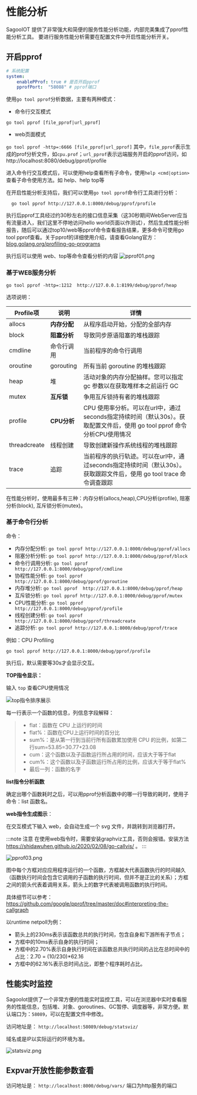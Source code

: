 # 性能分析

SagooIOT 提供了非常强大和简便的服务性能分析功能，内部完美集成了pprof性能分析工具。
要进行服务性能分析需要在配置文件中开启性能分析开关。

## 开启pprof

```yaml
# 系统配置
system:
    enablePProf: true # 是否开启pprof
    pprofPort:  "58088" # pprof端口

```

使用`go tool pprof`分析数据，主要有两种模式：

* 命令行交互模式

`go tool pprof [file_pprof|url_pprof]`

* web页面模式

`go tool pprof -http=:6666 [file_pprof|url_pprof]`
其中，`file_pprof`表示生成的prof分析文件，如`cpu.prof`；`url_pprof`表示远端服务开启的pprof访问，如http://localhost:8080/debug/pprof/profile

进入命令行交互模式后，可以使用help查看所有子命令，使用`help <cmd|option>`查看子命令使用方法。如 help、help top等



在开启性能分析支持后，我们可以使用`go tool pprof`命令行工具进行分析：

```shell
  go tool pprof http://127.0.0.1:8000/debug/pprof/profile

```
执行后pprof工具经过约30秒左右的接口信息采集（这30秒期间WebServer应当有流量进入，我们这里不停地访问hello world页面以作测试），然后生成性能分析报告，随后可以通过top10/web等pprof命令查看报告结果，更多命令可使用go tool pprof查看。关于pprof的详细使用介绍，请查看Golang官方：[blog.golang.org/profiling-go-programs](https://blog.golang.org/profiling-go-programs)

执行后可以使用 web、top等命令查看分析的内容
![pprof01.png](../imgs/performance/pprof01.png)

### 基于WEB服务分析
```shell
go tool pprof -http=:1212  http://127.0.0.1:8199/debug/pprof/heap
```

选项说明：

| Profile项    | 说明         | 详情                                                         |
| ------------ | ------------ | ------------------------------------------------------------ |
| allocs       | **内存分配** | 从程序启动开始，分配的全部内存                               |
| block        | **阻塞分析** | 导致同步原语阻塞的堆栈跟踪                                   |
| cmdline      | 命令行调用   | 当前程序的命令行调用                                         |
| oroutine     | gorouting    | 所有当前 goroutine 的堆栈跟踪                                |
| heap         | 堆           | 活动对象的内存分配抽样。您可以指定 gc 参数以在获取堆样本之前运行 GC |
| mutex        | **互斥锁**   | 争用互斥锁持有者的堆栈跟踪                                   |
| profile      | **CPU分析**  | CPU 使用率分析。可以在url中，通过seconds指定持续时间（默认30s）。获取配置文件后，使用 go tool pprof 命令分析CPU使用情况 |
| threadcreate | 线程创建     | 导致创建新操作系统线程的堆栈跟踪                             |
| trace        | 追踪         | 当前程序的执行轨迹。可以在url中，通过seconds指定持续时间（默认30s）。获取跟踪文件后，使用 go tool trace 命令调查跟踪 |

在性能分析时，使用最多有三种：内存分析(allocs,heap),CPU分析(profile), 阻塞分析(block), 互斥锁分析(mutex)。

### 基于命令行分析

命令：

* 内存分配分析: `go tool pprof http://127.0.0.1:8000/debug/pprof/allocs`
* 阻塞分析分析: `go tool pprof http://127.0.0.1:8000/debug/pprof/block`
* 命令行调用分析: `go tool pprof http://127.0.0.1:8000/debug/pprof/cmdline`
* 协程性能分析: `go tool pprof  http://127.0.0.1:8000/debug/pprof/goroutine`
* 内存堆分析: `go tool pprof  http://127.0.0.1:8000/debug/pprof/heap`
* 互斥锁分析: `go tool pprof http://127.0.0.1:8000/debug/pprof/mutex`
* CPU性能分析: `go tool pprof http://127.0.0.1:8000/debug/pprof/profile`
* 线程创建分析: `go tool pprof http://127.0.0.1:8000/debug/pprof/threadcreate`
* 追踪分析: `go tool pprof http://127.0.0.1:8000/debug/pprof/trace`


例如：CPU Profiling

```shell
go tool pprof http://127.0.0.1:8000/debug/pprof/profile

```

执行后，默认需要等30s才会显示交互。



**TOP指令显示：**

输入 `top` 查看CPU使用情况

![top指令排序展示](../imgs/performance/pprof02.png)

每一行表示一个函数的信息，列信息字段解释：

> - flat：函数在 CPU 上运行的时间
> - flat%：函数在CPU上运行时间的百分比
> - sum%：是从第一行到当前行所有函数累加使用 CPU 的比例，如第二行sum=53.85=30.77+23.08
> - cum：这个函数以及子函数运行所占用的时间，应该大于等于flat
> - cum%：这个函数以及子函数运行所占用的比例，应该大于等于flat%
> - 最后一列：函数的名字

**list指令分析函数**

确定出哪个函数耗时之后，可以用pprof分析函数中的哪一行导致的耗时，使用子命令：list 函数名。

**web指令生成图示**：

在交互模式下输入 web，会自动生成一个 svg 文件，并跳转到浏览器打开。

:::note 注意
在使用web指令时，需要安装graphviz工具，否则会报错。安装方法 https://shidawuhen.github.io/2020/02/08/go-callvis/ 。
:::

![pprof03.png](../imgs/performance/pprof03.png)

图中每个方框对应应用程序运行的一个函数，方框越大代表函数执行的时间越久（函数执行时间会包含它调用的子函数的执行时间，但并不是正比的关系）；方框之间的箭头代表着调用关系，箭头上的数字代表被调用函数的执行时间。

具体细节可以参考：https://github.com/google/pprof/tree/master/doc#interpreting-the-callgraph

以runtime netpoll为例：
* 箭头上的230ms表示该函数总共的执行时间，包含自身和下游所有子节点；
* 方框中的10ms表示自身的执行时间；
* 方框中的2.70%表示自身执行时间在该函数总共执行时间的占比在总时间中的占比：2.70 = (10/230)*62.16
* 方框中的62.16%表示总时间占比，即整个程序耗时占比。

## 性能实时监控

SagooIot提供了一个非常方便的性能实时监控工具，可以在浏览器中实时查看服务的性能信息，包括堆、对象、goroutines、GC暂停、调度器等，非常方便。默认端口为：`58089`，可以在配置文件中修改。

访问地址是： `http://localhost:58089/debug/statsviz/`

域名或是IP以实际运行的环境为准。

![statsviz.png](../imgs/performance/statsviz.png)

## Expvar开放性能参数查看

访问地址是： `http://localhost:8000/debug/vars/` 端口为http服务的端口
